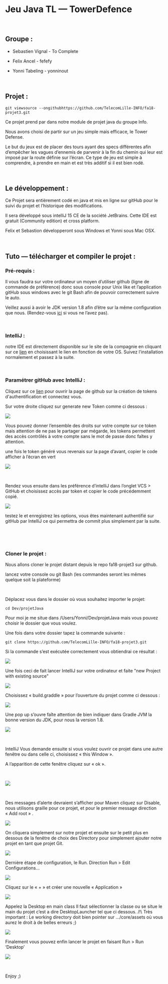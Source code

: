 Jeu Java TL — TowerDefence
==========================

 

Groupe :
--------

-   Sebastien Vignal - To Complete

-   Felix Ancel - fefefy

-   Yonni Tabeling - yonninout

 

Projet :
--------

~~~~~~~~~~~~~~~~~~~~~~~~~~~~~~~~~~~~~~~~~~~~~~~~~~~~~~~~~~~~~~~~~~~~~~~~~~~~~~~~
git viewsource --ongithubhttps://github.com/TelecomLille-INFO/fa18-projet3.git
~~~~~~~~~~~~~~~~~~~~~~~~~~~~~~~~~~~~~~~~~~~~~~~~~~~~~~~~~~~~~~~~~~~~~~~~~~~~~~~~

Ce projet prend par dans notre module de projet java du groupe Info.

Nous avons choisi de partir sur un jeu simple mais efficace, le Tower Defense.

Le but du jeux est de placer des tours ayant des specs différentes afin
d’empêcher les vagues d’ennemis de parvenir à la fin du chemin qui leur est
imposé par la route définie sur l’écran. Ce type de jeu est simple à comprendre,
à prendre en main et est très additif si il est bien rodé.

 

Le développement :
------------------

Ce Projet sera entièrement codé en java et mis en ligne sur gitHub pour le suivi
du projet et l’historique des modifications.

Il sera développé sous intelliJ 15 CE de la société JetBrains. Cette IDE est
gratuit (Community edition) et cross platform.

Felix et Sebastion développeront sous Windows et Yonni sous Mac OSX.

 

Tuto — télécharger et compiler le projet :
------------------------------------------

### Pré-requis :

Il vous faudra sur votre ordinateur un moyen d’utiliser github (ligne de
commande de préférence) donc sous console pour Unix like et l’application gitHub
sous windows avec le git Bash afin de pouvoir correctement suivre le auto.

Veillez aussi à avoir le JDK version 1.8 afin d’être sur la même configuration
que nous. (Rendez-vous [ici](<http://www.java.com/fr/download/>) si vous ne
l’avez pas).

 

### IntelliJ :

notre IDE est directement disponible sur le site de la compagnie en cliquant sur
ce [lien](<https://www.jetbrains.com/idea/download/>) en choisissant le lien en
fonction de votre OS. Suivez l’installation normalement et passez à la suite.

 

### Paramétrer gitHub avec IntelliJ :

Cliquez sur ce [lien](<https://github.com/settings/tokens>) pour ouvrir la page
de github sur la création de tokens d'authentification et connectez vous.

Sur votre droite cliquez sur generate new Token comme ci dessous :

![](<https://raw.githubusercontent.com/TelecomLille-INFO/fa18-projet3/master/imgReadme/tuto-Git13.png>)

Vous pouvez donner l’ensemble des droits sur votre compte sur ce token mais
attention de ne pas le partager par mégarde, les tokens permettent des accès
contrôlés à votre compte sans le mot de passe donc faîtes y attention.

une fois le token généré vous revenais sur la page d’avant, copier le code
afficher à l’écran en vert

![](<https://raw.githubusercontent.com/TelecomLille-INFO/fa18-projet3/master/imgReadme/tuto-Git14.png>)

 

Rendez vous ensuite dans les préférence d’intelliJ dans l’onglet VCS \> GitHub
et choisissez accès par token et copier le code précédemment copié.

![](<https://raw.githubusercontent.com/TelecomLille-INFO/fa18-projet3/master/imgReadme/tuto-git15.png>)

testez le et enregistrez les options, vous êtes maintenant authentifié sur
gitHub par IntelliJ ce qui permettra de commit plus simplement par la suite.

 

 

### Cloner le projet :

Nous allons cloner le projet distant depuis le repo fa18-projet3 sur github.

lancez votre console ou git Bash (les commandes seront les mêmes quelque soit la
plateforme)

 

Déplacez vous dans le dossier où vous souhaitez importer le projet:

`cd Dev/projetJava`

Pour moi je me situe dans /Users/Yonni/Dev/projetJava mais vous pouvez choisir
le dossier que vous voulez.

Une fois dans votre dossier tapez la commande suivante :

`git clone https://github.com/TelecomLille-INFO/fa18-projet3.git`

Si la commande s’est exécutée correctement vous obtiendrai ce résultat :

![](<https://raw.githubusercontent.com/TelecomLille-INFO/fa18-projet3/master/imgReadme/tuto-Git1.png>)

Une fois ceci de fait lancer IntelliJ sur votre ordinateur et faite "new Project
with existing source"

![](<https://raw.githubusercontent.com/TelecomLille-INFO/fa18-projet3/master/imgReadme/tuto-Git2.png>)

Choisissez « build.graddle » pour l’ouverture du projet comme ci dessous :

![](<https://raw.githubusercontent.com/TelecomLille-INFO/fa18-projet3/master/imgReadme/tuto-Git3.png>)

Une pop up s’ouvre faîte attention de bien indiquer dans Gradle JVM la bonne
version du JDK, pour nous la version 1.8.

![](<https://raw.githubusercontent.com/TelecomLille-INFO/fa18-projet3/master/imgReadme/tuto-Git4.png>)

 

IntelliJ Vous demande ensuite si vous voulez ouvrir ce projet dans une autre
fenêtre ou dans celle ci, choisissez « this Window ».

A l’apparition de cette fenêtre cliquez sur « ok ».

 

![](<https://raw.githubusercontent.com/TelecomLille-INFO/fa18-projet3/master/imgReadme/tuto-Git6.png>)

 

Des messages d’alerte devraient s’afficher pour Maven cliquez sur Disable, nous
utilisons graille pour ce projet, et pour le premier message direction « Add
root » .

![](<https://raw.githubusercontent.com/TelecomLille-INFO/fa18-projet3/master/imgReadme/tuto-Git7.png>)

On cliquera simplement sur notre projet et ensuite sur le petit plus en dessous
de la fenêtre de choix des Directory pour simplement ajouter notre projet en
tant que projet Git.

![](<https://raw.githubusercontent.com/TelecomLille-INFO/fa18-projet3/master/imgReadme/tuto-Git8.png>)

Dernière étape de configuration, le Run. Direction Run \> Edit Configurations…

![](<https://raw.githubusercontent.com/TelecomLille-INFO/fa18-projet3/master/imgReadme/tuto-Git9.png>)

Cliquez sur le « + » et créer une nouvelle « Application »

![](<https://raw.githubusercontent.com/TelecomLille-INFO/fa18-projet3/master/imgReadme/tuto-Git10.png>)

Appelez la Desktop en main class Il faut sélectionner la classe ou se situe le
main du projet c’est a dire DesktopLauncher tel que ci dessous. /!\\ Très
important : Le working directory doit bien pointer sur …/core/assets où vous
aurez le droit à de belles erreurs ;)

![](<https://raw.githubusercontent.com/TelecomLille-INFO/fa18-projet3/master/imgReadme/tuto-Git11.png>)

Finalement vous pouvez enfin lancer le projet en faisant Run \> Run ‘Desktop’

![](<https://raw.githubusercontent.com/TelecomLille-INFO/fa18-projet3/master/imgReadme/tuto-Git12.png>)

 

Enjoy ;)

 
